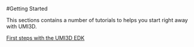 #Getting Started

This sections contains a number of tutorials to helps you start right away with UMI3D.

[First steps with the UMI3D EDK](./first-steps-umi3d-edk.md)